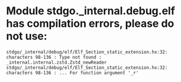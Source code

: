 # Module stdgo._internal.debug.elf has compilation errors, please do not use:
```
stdgo/_internal/debug/elf/Elf_Section_static_extension.hx:32: characters 98-136 : Type not found : _internal.internal.zstd.Zstd_newReader
stdgo/_internal/debug/elf/Elf_Section_static_extension.hx:32: characters 98-136 : ... For function argument '_r'

```

